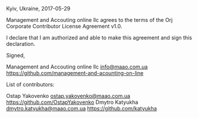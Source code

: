 Kyiv, Ukraine, 2017-05-29

Management and Accouting online llc agrees to the terms of the Orj Corporate Contributor License Agreement v1.0.

I declare that I am authorized and able to make this agreement and sign this declaration.

Signed,

Management and Accouting online llc info@maao.com.ua https://github.com/management-and-acounting-on-line

List of contributors:

Ostap Yakovenko ostap.yakovenko@maao.com.ua https://github.com/OstapYakovenko
Dmytro Katyukha dmytro.katyukha@maao.com.ua https://github.com/katyukha
